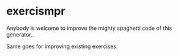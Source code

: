 # exercismpr

Anybody is welcome to improve the mighty spaghetti code of this generator..

Same goes for improving existing exercises.

